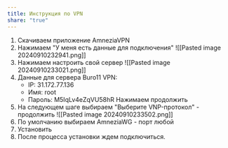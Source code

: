 ```yaml
---
title: Инструкция по VPN
share: "true"
---
```


1. Скачиваем приложение AmneziaVPN
2. Нажимаем "У меня есть данные для подключения"
   ![[Pasted image 20240910232941.png]]
3. Нажимаем настроить свой сервер
   ![[Pasted image 20240910233021.png]]
4. Данные для сервера Buro11 VPN:
   - IP: 31.172.77.136
   - Имя: root
   - Пароль: M5IqLv4eZqVU58hR
     Нажимаем продолжить
5. На следующем шаге выбираем "Выберите VNP-протокол" - продолжить
   ![[Pasted image 20240910233502.png]]
6. По умолчанию выбираем AmneziaWG - порт любой
7. Установить
8. После процесса установки ждем подключиться.
